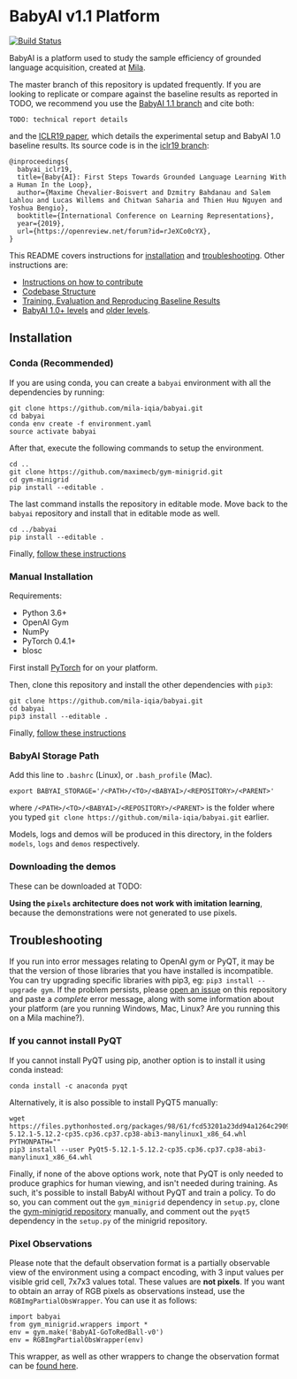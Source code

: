 # BabyAI v1.1 Platform

[![Build Status](https://travis-ci.org/mila-iqia/babyai.svg?branch=master)](https://travis-ci.org/mila-iqia/babyai)

BabyAI is a platform used to study the sample efficiency of grounded language acquisition, created at [Mila](https://mila.quebec/en/).

The master branch of this repository is updated frequently.  If you are looking to replicate or compare against the baseline results as reported in TODO, we recommend you use the [BabyAI 1.1 branch](TODO) and cite both:

```
TODO: technical report details
```

and the [ICLR19 paper](https://openreview.net/forum?id=rJeXCo0cYX), which details the experimental setup and BabyAI 1.0 baseline results.  Its source code is in the [iclr19 branch](https://github.com/mila-iqia/babyai/tree/iclr19):

```
@inproceedings{
  babyai_iclr19,
  title={Baby{AI}: First Steps Towards Grounded Language Learning With a Human In the Loop},
  author={Maxime Chevalier-Boisvert and Dzmitry Bahdanau and Salem Lahlou and Lucas Willems and Chitwan Saharia and Thien Huu Nguyen and Yoshua Bengio},
  booktitle={International Conference on Learning Representations},
  year={2019},
  url={https://openreview.net/forum?id=rJeXCo0cYX},
}
```

This README covers instructions for [installation](##installation) and [troubleshooting](##troubleshooting).  Other instructions are:

- [Instructions on how to contribute](CONTRIBUTING.md)
- [Codebase Structure](babyai/README.md)
- [Training, Evaluation and Reproducing Baseline Results](scripts/README.md)
- [BabyAI 1.0+ levels](docs/iclr19_levels.md) and [older levels](docs/bonus_levels.md).

## Installation

### Conda (Recommended)

If you are using conda, you can create a `babyai` environment with all the dependencies by running:

```
git clone https://github.com/mila-iqia/babyai.git
cd babyai
conda env create -f environment.yaml
source activate babyai
```

After that, execute the following commands to setup the environment.

```
cd ..
git clone https://github.com/maximecb/gym-minigrid.git
cd gym-minigrid
pip install --editable .
```

The last command installs the repository in editable mode. Move back to the `babyai` repository and install that in editable mode as well.

```
cd ../babyai
pip install --editable .
```

Finally, [follow these instructions](###babyai-storage-path)

### Manual Installation

Requirements:
- Python 3.6+
- OpenAI Gym
- NumPy
- PyTorch 0.4.1+
- blosc

First install [PyTorch](http://pytorch.org/) for on your platform.

Then, clone this repository and install the other dependencies with `pip3`:

```
git clone https://github.com/mila-iqia/babyai.git
cd babyai
pip3 install --editable .
```

Finally, [follow these instructions](###babyai-storage-path)

### BabyAI Storage Path

Add this line to `.bashrc` (Linux), or `.bash_profile` (Mac).

```
export BABYAI_STORAGE='/<PATH>/<TO>/<BABYAI>/<REPOSITORY>/<PARENT>'
```

where `/<PATH>/<TO>/<BABYAI>/<REPOSITORY>/<PARENT>` is the folder where you typed `git clone https://github.com/mila-iqia/babyai.git` earlier.

Models, logs and demos will be produced in this directory, in the folders `models`, `logs` and `demos` respectively.

### Downloading the demos

These can be downloaded at TODO:

**Using the `pixels` architecture does not work with imitation learning**, because the demonstrations were not generated to use pixels.


## Troubleshooting

If you run into error messages relating to OpenAI gym or PyQT, it may be that the version of those libraries that you have installed is incompatible. You can try upgrading specific libraries with pip3, eg: `pip3 install --upgrade gym`. If the problem persists, please [open an issue](https://github.com/mila-iqia/babyai/issues/new) on this repository and paste a *complete* error message, along with some information about your platform (are you running Windows, Mac, Linux? Are you running this on a Mila machine?).

### If you cannot install PyQT

If you cannot install PyQT using pip, another option is to install it using conda instead:

```
conda install -c anaconda pyqt
```

Alternatively, it is also possible to install PyQT5 manually:

```
wget https://files.pythonhosted.org/packages/98/61/fcd53201a23dd94a1264c29095821fdd55c58b4cd388dc7115e5288866db/PyQt5-5.12.1-5.12.2-cp35.cp36.cp37.cp38-abi3-manylinux1_x86_64.whl
PYTHONPATH=""
pip3 install --user PyQt5-5.12.1-5.12.2-cp35.cp36.cp37.cp38-abi3-manylinux1_x86_64.whl
```

Finally, if none of the above options work, note that PyQT is only needed to produce graphics for human viewing, and isn't needed during training. As such, it's possible to install BabyAI without PyQT and train a policy. To do so, you can comment out the `gym_minigrid` dependency in `setup.py`, clone the [gym-minigrid repository](https://github.com/maximecb/gym-minigrid) manually, and comment out the `pyqt5` dependency in the `setup.py` of the minigrid repository.

### Pixel Observations

Please note that the default observation format is a partially observable view of the environment using a compact encoding, with 3 input values per visible grid cell, 7x7x3 values total. These values are **not pixels**. If you want to obtain an array of RGB pixels as observations instead, use the `RGBImgPartialObsWrapper`. You can use it as follows:

```
import babyai
from gym_minigrid.wrappers import *
env = gym.make('BabyAI-GoToRedBall-v0')
env = RGBImgPartialObsWrapper(env)
```

This wrapper, as well as other wrappers to change the observation format can be [found here](https://github.com/maximecb/gym-minigrid/blob/master/gym_minigrid/wrappers.py).
